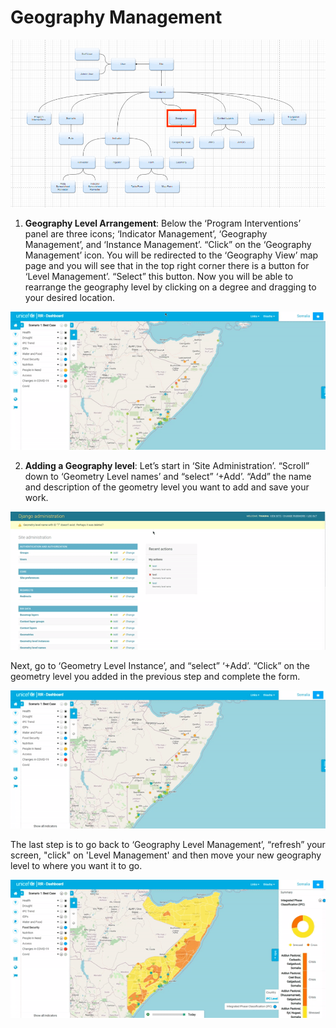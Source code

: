 #  **Geography Management**
>
![ Geography Management](../img/geography-chart.png "Geography Management") 

>
>
1.	**Geography Level Arrangement**: Below the ‘Program Interventions’ panel are three icons; ‘Indicator Management’, ‘Geography Management’, and ‘Instance Management’. 
	   “Click” on the ‘Geography Management’ icon. You will be redirected to the ‘Geography View’ map page and you will see that in the top right corner there is a button
		 for ‘Level Management’. “Select” this button. Now you will be able to rearrange the geography level by clicking on a degree and dragging to your desired location.
>
![Rearrange Geography Level](../img/geo-level.gif "Rearrange Geography Level") 

>

2.	**Adding a Geography level**: Let’s start in  ‘Site Administration’. “Scroll” down to ‘Geometry Level names’ and “select” ‘+Add’. “Add” the name and description 
	of the geometry level you want to add and save your work. 
>
![Add Geography Level](../img/add-geo-levelone.gif "Add Geography Level") 

>
>
Next, go to ‘Geometry Level Instance’, and “select” ‘+Add’. “Click” on the geometry level you added in the previous step and complete the form.
>
![Add Geography Level](../img/add-geo-leveltwo.gif "Add  Geography Level") 

>
>
The last step is to go back to ‘Geography Level Management’, “refresh” your screen, "click" on 'Level Management' and then move your new geography level to where you want
it to go.
>
![Add Geography Level](../img/add-geo-levelthree.gif "Add Geography Level") 
